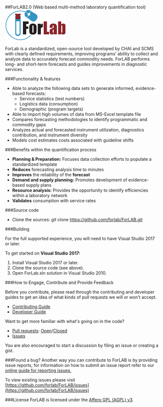 ##ForLAB2.0 (Web based multi-method laboratory quantification tool)
![ForLAB logo](https://github.com/forlab/ForLAB2.0/raw/main/ForLABlogo.png)

ForLab is a standardized, open-source tool developed by CHAI and SCMS with clearly defined requirements, improving programs’ ability to collect and analyze data to accurately forecast commodity needs. ForLAB performs long- and short-term forecasts and guides improvements in diagnostic services.

###Functionality & features
* Able to analyze the following data sets to
generate informed, evidence-based forecasts:
  * Service statistics (test numbers)
  * Logistics data (consumption)
  * Demographic (program targets)
* Able to import high volumes of data from MS-Excel template file
* Compares forecasting methodologies to identify programmatic and commodity gaps
* Analyzes actual and forecasted instrument utilization, diagnostics contribution, and instrument diversity
* Models cost estimates costs associated with guideline shifts

###Benefits within the quantification process
* **Planning & Preparation:** Focuses data collection efforts to populate a standardized template
* **Reduces** forecasting analysis time to minutes
* **Improves** the reliability of the **forecast**
* **Demand and supply planning:** Promotes development of evidence-based supply plans
* **Resource analysis:** Provides the opportunity to identify efficiencies within a laboratory network
* **Validates** consumption with service rates

###Source code

* Clone the sources: git clone https://github.com/forlab/ForLAB.git

###Building

For the full supported experience, you will need to have Visual Studio 2017 or later. 

To get started on **Visual Studio 2017:**

1. Install Visual Studio 2017 or later.
2. Clone the source code (see above).
3. Open ForLab.sln solution in Visual Studio 2010.

###How to Engage, Contribute and Provide Feedback

Before you contribute, please read through the contributing and developer guides to get an idea of what kinds of pull requests we will or won't accept.

* [Contributing Guide](https://github.com/forlab/ForLAB/wiki/contribution-guide)
* [Developer Guide](https://github.com/forlab/ForLAB/wiki/developer-guide)

Want to get more familiar with what's going on in the code?

* [Pull requests](https://github.com/forlab/ForLAB/pulls): [Open](https://github.com/forlab/ForLAB/pulls?q=is%3Aopen+is%3Apr)/[Closed](https://github.com/forlab/ForLAB/pulls?q=is%3Apr+is%3Aclosed)
* [Issues](https://github.com/forlab/ForLAB/issues)

You are also encouraged to start a discussion by filing an issue or creating a gist.

###Found a bug?
Another way you can contribute to ForLAB is by providing issue reports, for information on how to submit an issue report refer to our [online guide for reporting issues.](https://github.com/forlab/ForLAB/)

To view existing issues please visit [https://github.com/forlab/ForLAB/issues](https://github.com/forlab/ForLAB/issues)

###License
ForLAB is licensed under the [Affero GPL (AGPL) v3](LICENSE).
